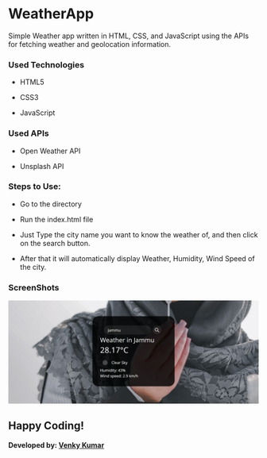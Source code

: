 <h1>WeatherApp</h1>

<p>Simple Weather app written in HTML, CSS, and JavaScript using the APIs for fetching weather and geolocation information.</p>

<h3>Used Technologies</h3>

- HTML5

- CSS3

- JavaScript

<h3>Used APIs</h4>

- Open Weather API

- Unsplash API

### Steps to Use:

- Go to the directory

- Run the index.html file

- Just Type the city name you want to know the weather of, and then click on the search button.

- After that it will automatically display Weather, Humidity, Wind Speed of the city.


<h3> ScreenShots </h3>  

<img src = "Weather-App.jpg" alt="Sample Image">

## Happy Coding!

<strong>Developed by: <a href="https://github.com/BoddepallyVenkatesh06">Venky Kumar</a>